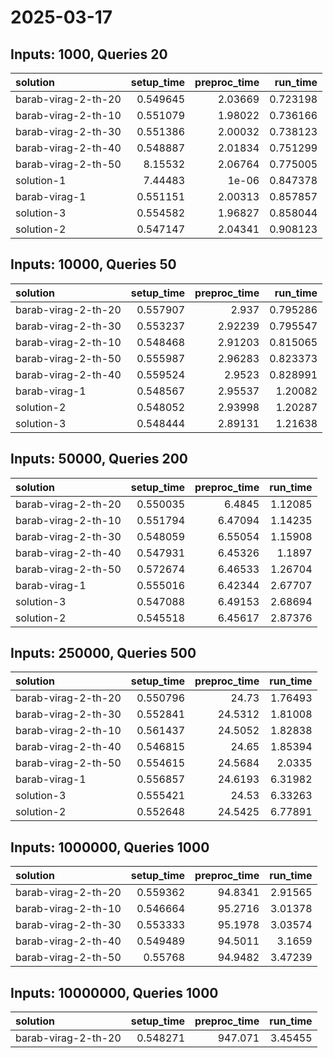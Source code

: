 # 2025-03-17

## Inputs: 1000, Queries 20

| solution            |   setup_time |   preproc_time |   run_time |
|:--------------------|-------------:|---------------:|-----------:|
| barab-virag-2-th-20 |     0.549645 |        2.03669 |   0.723198 |
| barab-virag-2-th-10 |     0.551079 |        1.98022 |   0.736166 |
| barab-virag-2-th-30 |     0.551386 |        2.00032 |   0.738123 |
| barab-virag-2-th-40 |     0.548887 |        2.01834 |   0.751299 |
| barab-virag-2-th-50 |     8.15532  |        2.06764 |   0.775005 |
| solution-1          |     7.44483  |        1e-06   |   0.847378 |
| barab-virag-1       |     0.551151 |        2.00313 |   0.857857 |
| solution-3          |     0.554582 |        1.96827 |   0.858044 |
| solution-2          |     0.547147 |        2.04341 |   0.908123 |

## Inputs: 10000, Queries 50

| solution            |   setup_time |   preproc_time |   run_time |
|:--------------------|-------------:|---------------:|-----------:|
| barab-virag-2-th-20 |     0.557907 |        2.937   |   0.795286 |
| barab-virag-2-th-30 |     0.553237 |        2.92239 |   0.795547 |
| barab-virag-2-th-10 |     0.548468 |        2.91203 |   0.815065 |
| barab-virag-2-th-50 |     0.555987 |        2.96283 |   0.823373 |
| barab-virag-2-th-40 |     0.559524 |        2.9523  |   0.828991 |
| barab-virag-1       |     0.548567 |        2.95537 |   1.20082  |
| solution-2          |     0.548052 |        2.93998 |   1.20287  |
| solution-3          |     0.548444 |        2.89131 |   1.21638  |

## Inputs: 50000, Queries 200

| solution            |   setup_time |   preproc_time |   run_time |
|:--------------------|-------------:|---------------:|-----------:|
| barab-virag-2-th-20 |     0.550035 |        6.4845  |    1.12085 |
| barab-virag-2-th-10 |     0.551794 |        6.47094 |    1.14235 |
| barab-virag-2-th-30 |     0.548059 |        6.55054 |    1.15908 |
| barab-virag-2-th-40 |     0.547931 |        6.45326 |    1.1897  |
| barab-virag-2-th-50 |     0.572674 |        6.46533 |    1.26704 |
| barab-virag-1       |     0.555016 |        6.42344 |    2.67707 |
| solution-3          |     0.547088 |        6.49153 |    2.68694 |
| solution-2          |     0.545518 |        6.45617 |    2.87376 |

## Inputs: 250000, Queries 500

| solution            |   setup_time |   preproc_time |   run_time |
|:--------------------|-------------:|---------------:|-----------:|
| barab-virag-2-th-20 |     0.550796 |        24.73   |    1.76493 |
| barab-virag-2-th-30 |     0.552841 |        24.5312 |    1.81008 |
| barab-virag-2-th-10 |     0.561437 |        24.5052 |    1.82838 |
| barab-virag-2-th-40 |     0.546815 |        24.65   |    1.85394 |
| barab-virag-2-th-50 |     0.554615 |        24.5684 |    2.0335  |
| barab-virag-1       |     0.556857 |        24.6193 |    6.31982 |
| solution-3          |     0.555421 |        24.53   |    6.33263 |
| solution-2          |     0.552648 |        24.5425 |    6.77891 |

## Inputs: 1000000, Queries 1000

| solution            |   setup_time |   preproc_time |   run_time |
|:--------------------|-------------:|---------------:|-----------:|
| barab-virag-2-th-20 |     0.559362 |        94.8341 |    2.91565 |
| barab-virag-2-th-10 |     0.546664 |        95.2716 |    3.01378 |
| barab-virag-2-th-30 |     0.553333 |        95.1978 |    3.03574 |
| barab-virag-2-th-40 |     0.549489 |        94.5011 |    3.1659  |
| barab-virag-2-th-50 |     0.55768  |        94.9482 |    3.47239 |

## Inputs: 10000000, Queries 1000

| solution            |   setup_time |   preproc_time |   run_time |
|:--------------------|-------------:|---------------:|-----------:|
| barab-virag-2-th-20 |     0.548271 |        947.071 |    3.45455 |